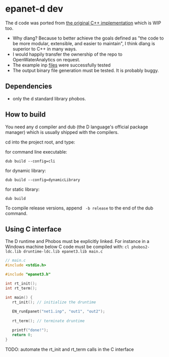 # epanet-d dev
The d code was ported from [the original C++ implementation](https://github.com/OpenWaterAnalytics/epanet-dev/tree/b5b2779a78c068828e6f71944f19c543802dd904) which is WIP too.
 * Why dlang? Because to better achieve the goals defined as "the code to be more modular, extensible, and easier to maintain", I think dlang is superior to C++ in many ways.
 * I would happily transfer the ownership of the repo to OpenWaterAnalytics on request.
 * The example inp [files](https://github.com/OpenWaterAnalytics/EPANET/blob/dev/example-networks/) were successfully tested
 * The output binary file generation must be tested. It is probably buggy.

## Dependencies
 * only the d standard library phobos.

## How to build
You need any d compiler and dub (the D language's official package manager) which is usually shipped with the compilers.

cd into the project root, and type:

for command line executable:
```
dub build --config=cli
```

for dynamic library:
```
dub build --config=dynamicLibrary
```

for static library:
```
dub build
```

To compile release versions, append ``` -b release``` to the end of the dub command.

## Using C interface
The D runtime and Phobos must be explicitly linked. For instance in a Windows machine below C code must be compiled with:
```cl phobos2-ldc.lib druntime-ldc.lib epanet3.lib main.c```

```C
// main.c
#include <stdio.h>

#include "epanet3.h"

int rt_init();
int rt_term();

int main() {
   rt_init(); // initialize the druntime
   
   EN_runEpanet("net1.inp", "out1", "out2");
   
   rt_term(); // terminate druntime

   printf("done!");
   return 0;
}
```

TODO: automate the rt_init and rt_term calls in the C interface